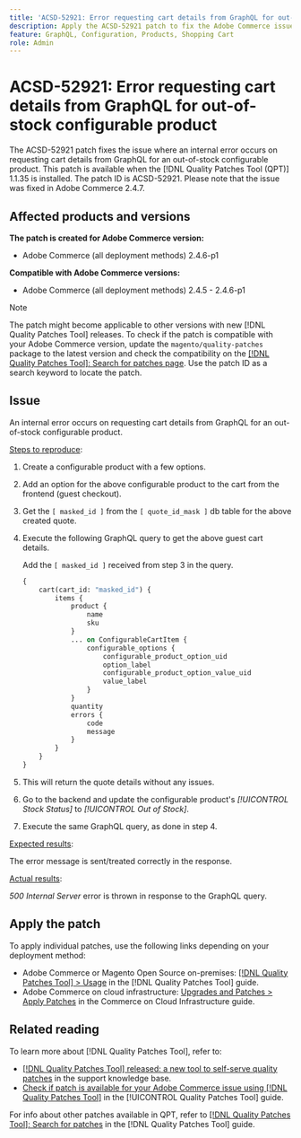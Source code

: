```yaml
---
title: 'ACSD-52921: Error requesting cart details from GraphQL for out-of-stock configurable product'
description: Apply the ACSD-52921 patch to fix the Adobe Commerce issue where an internal error occurs on requesting cart details from GraphQL for an out-of-stock configurable product.
feature: GraphQL, Configuration, Products, Shopping Cart
role: Admin
---
```

# ACSD-52921: Error requesting cart details from GraphQL for out-of-stock configurable product

The ACSD-52921 patch fixes the issue where an internal error occurs on requesting cart details from GraphQL for an out-of-stock configurable product. This patch is available when the [!DNL Quality Patches Tool (QPT)] 1.1.35 is installed. The patch ID is ACSD-52921. Please note that the issue was fixed in Adobe Commerce 2.4.7.

## Affected products and versions

**The patch is created for Adobe Commerce version:**

* Adobe Commerce (all deployment methods) 2.4.6-p1

**Compatible with Adobe Commerce versions:**

* Adobe Commerce (all deployment methods) 2.4.5 - 2.4.6-p1

>[!NOTE]
>
>The patch might become applicable to other versions with new [!DNL Quality Patches Tool] releases. To check if the patch is compatible with your Adobe Commerce version, update the `magento/quality-patches` package to the latest version and check the compatibility on the [[!DNL Quality Patches Tool]: Search for patches page](https://experienceleague.adobe.com/tools/commerce-quality-patches/index.html). Use the patch ID as a search keyword to locate the patch.

## Issue

An internal error occurs on requesting cart details from GraphQL for an out-of-stock configurable product.

<u>Steps to reproduce</u>:

1. Create a configurable product with a few options.
1. Add an option for the above configurable product to the cart from the frontend (guest checkout).
1. Get the `[ masked_id ]` from the `[ quote_id_mask ]` db table for the above created quote.
1. Execute the following GraphQL query to get the above guest cart details. 
    
    Add the `[ masked_id ]` received from step 3 in the query.

    ```GraphQL 
    {
        cart(cart_id: "masked_id") {
            items {
                product {
                    name
                    sku
                }
                ... on ConfigurableCartItem {
                    configurable_options {
                        configurable_product_option_uid
                        option_label
                        configurable_product_option_value_uid
                        value_label
                    }
                }
                quantity
                errors {
                    code
                    message
                }
            }
        }
    }   
    ```

1. This will return the quote details without any issues.
1. Go to the backend and update the configurable product's *[!UICONTROL Stock Status]* to *[!UICONTROL Out of Stock]*.
1. Execute the same GraphQL query, as done in step 4.

<u>Expected results</u>:

The error message is sent/treated correctly in the response.

<u>Actual results</u>:

*500 Internal Server* error is thrown in response to the GraphQL query.

## Apply the patch

To apply individual patches, use the following links depending on your deployment method:

* Adobe Commerce or Magento Open Source on-premises: [[!DNL Quality Patches Tool] > Usage](https://experienceleague.adobe.com/docs/commerce-operations/tools/quality-patches-tool/usage.html) in the [!DNL Quality Patches Tool] guide.
* Adobe Commerce on cloud infrastructure: [Upgrades and Patches > Apply Patches](https://experienceleague.adobe.com/docs/commerce-cloud-service/user-guide/develop/upgrade/apply-patches.html) in the Commerce on Cloud Infrastructure guide.

## Related reading

To learn more about [!DNL Quality Patches Tool], refer to:

* [[!DNL Quality Patches Tool] released: a new tool to self-serve quality patches](https://experienceleague.adobe.com/en/docs/commerce-knowledge-base/kb/announcements/commerce-announcements/magento-quality-patches-released-new-tool-to-self-serve-quality-patches) in the support knowledge base.
* [Check if patch is available for your Adobe Commerce issue using [!DNL Quality Patches Tool]](/help/tools/quality-patches-tool/patches-available-in-qpt/check-patch-for-magento-issue-with-magento-quality-patches.md) in the [!UICONTROL Quality Patches Tool] guide.


For info about other patches available in QPT, refer to [[!DNL Quality Patches Tool]: Search for patches](https://experienceleague.adobe.com/tools/commerce-quality-patches/index.html) in the [!DNL Quality Patches Tool] guide.
